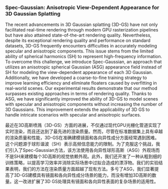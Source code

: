 ### Spec-Gaussian: Anisotropic View-Dependent Appearance for 3D Gaussian Splatting

The recent advancements in 3D Gaussian splatting (3D-GS) have not only facilitated real-time rendering through modern GPU rasterization pipelines but have also attained state-of-the-art rendering quality. Nevertheless, despite its exceptional rendering quality and performance on standard datasets, 3D-GS frequently encounters difficulties in accurately modeling specular and anisotropic components. This issue stems from the limited ability of spherical harmonics (SH) to represent high-frequency information. To overcome this challenge, we introduce Spec-Gaussian, an approach that utilizes an anisotropic spherical Gaussian (ASG) appearance field instead of SH for modeling the view-dependent appearance of each 3D Gaussian. Additionally, we have developed a coarse-to-fine training strategy to improve learning efficiency and eliminate floaters caused by overfitting in real-world scenes. Our experimental results demonstrate that our method surpasses existing approaches in terms of rendering quality. Thanks to ASG, we have significantly improved the ability of 3D-GS to model scenes with specular and anisotropic components without increasing the number of 3D Gaussians. This improvement extends the applicability of 3D GS to handle intricate scenarios with specular and anisotropic surfaces.

最近在3D高斯喷溅（3D-GS）方面的进展，不仅通过现代GPU光栅化管道实现了实时渲染，而且还达到了最先进的渲染质量。然而，尽管在标准数据集上具有卓越的渲染质量和性能，3D-GS在准确建模镜面和各向异性成分方面经常遇到困难。这个问题源于球形谐波（SH）表示高频信息能力的限制。为了克服这个挑战，我们引入了Spec-Gaussian方法，该方法使用各向异性球形高斯（ASG）外观场而不是SH来建模每个3D高斯的视觉依赖外观。此外，我们还开发了一种从粗到细的训练策略，以提高学习效率并消除实际场景中过拟合造成的漂浮物。我们的实验结果表明，我们的方法在渲染质量方面超越了现有方法。多亏了ASG，我们显著提高了3D-GS建模具有镜面和各向异性成分场景的能力，而没有增加3D高斯的数量。这一改进扩展了3D GS处理具有镜面和各向异性表面的复杂场景的适用性。
